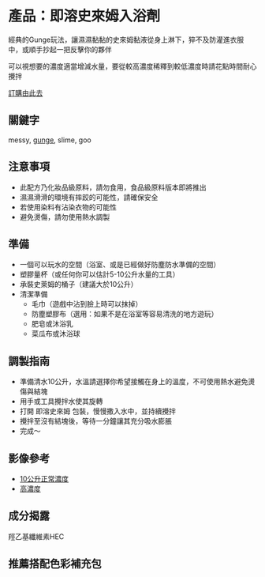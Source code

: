 產品：即溶史來姆入浴劑
===
經典的Gunge玩法，讓濕濕黏黏的史來姆黏液從身上淋下，猝不及防灌進衣服中，或順手抄起一把反擊你的夥伴

可以視想要的濃度適當增減水量，要從較高濃度稀釋到較低濃度時請花點時間耐心攪拌

[訂購由此去](shop.html)

關鍵字
---
messy, [gunge](https://en.m.wikipedia.org/wiki/Gunge), slime, goo


注意事項
---
* 此配方乃化妝品級原料，請勿食用，食品級原料版本即將推出
* 濕濕滑滑的環境有摔跤的可能性，請確保安全
* 若使用染料有沾染衣物的可能性
* 避免燙傷，請勿使用熱水調製

準備
---
* 一個可以玩水的空間（浴室、或是已經做好防塵防水準備的空間）
* 塑膠量杯（或任何你可以估計5-10公升水量的工具）
* 承裝史萊姆的桶子（建議大於10公升）
* 清潔準備
  * 毛巾（遊戲中沾到臉上時可以抹掉）
  * 防塵塑膠布（選用：如果不是在浴室等容易清洗的地方遊玩）
  * 肥皂或沐浴乳
  * 菜瓜布或沐浴球

調製指南
---
* 準備清水10公升，水溫請選擇你希望接觸在身上的溫度，不可使用熱水避免燙傷與結塊
* 用手或工具攪拌水使其旋轉
* 打開 即溶史來姆 包裝，慢慢撒入水中，並持續攪拌
* 攪拌至沒有結塊後，等待一分鐘讓其充分吸水膨脹
* 完成～

影像參考
---
* [10公升正常濃度](https://www.youtube.com/watch?v=JXgWYTWutvk)
* [高濃度](https://www.youtube.com/watch?v=bMyQbJ87R_g)

成分揭露
---
羥乙基纖維素HEC

推薦搭配色彩補充包
---

